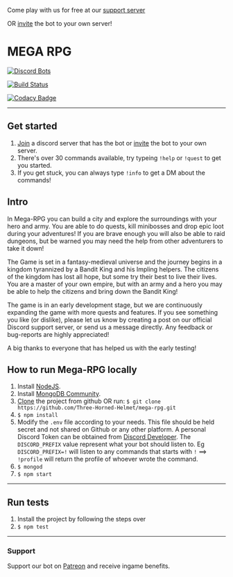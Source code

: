 Come play with us for free at our [support server](https://discord.gg/DZXZzC3)

OR [invite](https://discordapp.com/oauth2/authorize?client_id=721024429345341560&scope=bot&permissions=1074121792) the bot to your own server!

# MEGA RPG

[![Discord Bots](https://top.gg/api/widget/status/721024429345341560.svg)](https://top.gg/bot/721024429345341560)

[![Build Status](https://travis-ci.org/Three-Horned-Helmet/mega-rpg.svg?branch=master)](https://travis-ci.org/Three-Horned-Helmet/mega-rpg)

[![Codacy Badge](https://app.codacy.com/project/badge/Grade/4d263688effd49c2b04dae98b985e1db)](https://www.codacy.com/gh/Three-Horned-Helmet/mega-rpg?utm_source=github.com&utm_medium=referral&utm_content=Three-Horned-Helmet/mega-rpg&utm_campaign=Badge_Grade)

---

## Get started
1. [Join](https://discord.gg/DZXZzC3) a discord server that has the bot or [invite](https://discord.gg/DZXZzC3) the bot to your own server.
2. There's over 30 commands available, try typeing `!help` or `!quest` to get you started.
3. If you get stuck, you can always type `!info` to get a DM about the commands!


## Intro
In Mega-RPG you can build a city and explore the surroundings with your hero and army. You are able to do quests, kill minibosses and drop epic loot during your adventures! If you are brave enough you will also be able to raid dungeons, but be warned you may need the help from other adventurers to take it down!

The Game is set in a fantasy-medieval universe and the journey begins in a kingdom tyrannized by a Bandit King and his Impling helpers. The citizens of the kingdom has lost all hope, but some try their best to live their lives. You are a master of your own empire, but with an army and a hero you may be able to help the citizens and bring down the Bandit King!

The game is in an early development stage, but we are continuously expanding the game with more quests and features. If you see something you like (or dislike), please let us know by creating a post on our official Discord support server, or send us a message directly.
Any feedback or bug-reports are highly appreciated!

A big thanks to everyone that has helped us with the early testing! 

## How to run Mega-RPG locally

1. Install [NodeJS](https://nodejs.org/en/download/).
2. Install [MongoDB Community](https://docs.mongodb.com/manual/installation/#mongodb-community-edition-installation-tutorials).
3. [Clone](https://github.com/Three-Horned-Helmet/mega-rpg.git) the project from github OR run: `$ git clone https://github.com/Three-Horned-Helmet/mega-rpg.git`
4. `$ npm install`
5. Modify the `.env` file according to your needs. This file should be held secret and not shared on Github or any other platform. A personal Discord Token can be obtained from [Discord Developer](https://discord.com/developers/applications). The `DISCORD_PREFIX` value represent what your bot should listen to. Eg `DISCORD_PREFIX=!` will listen to any commands that starts with `!` ==> `!profile` will return the profile of whoever wrote the command.
6. `$ mongod`
7. `$ npm start`

---

## Run tests

1. Install the project by following the steps over
2. `$ npm test`

---

### Support

Support our bot on [Patreon](https://www.patreon.com/megarpg) and receive ingame benefits.

